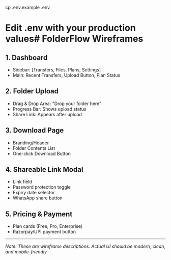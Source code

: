 cp .env.example .env
# Edit .env with your production values# FolderFlow Wireframes

## 1. Dashboard
- Sidebar: [Transfers, Files, Plans, Settings]
- Main: Recent Transfers, Upload Button, Plan Status

## 2. Folder Upload
- Drag & Drop Area: "Drop your folder here"
- Progress Bar: Shows upload status
- Share Link: Appears after upload

## 3. Download Page
- Branding/Header
- Folder Contents List
- One-click Download Button

## 4. Shareable Link Modal
- Link field
- Password protection toggle
- Expiry date selector
- WhatsApp share button

## 5. Pricing & Payment
- Plan cards (Free, Pro, Enterprise)
- Razorpay/UPI payment button

---
*Note: These are wireframe descriptions. Actual UI should be modern, clean, and mobile-friendly.*
